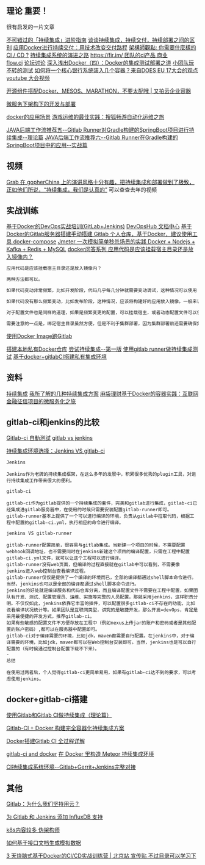 ## 理论 重要！
很有启发的一片文章

[不可错过的「持续集成」进阶指南](https://zhuanlan.zhihu.com/p/23264046)
[谈谈持续集成，持续交付，持续部署之间的区别](http://blog.flow.ci/cicd_difference/)
[应用Docker进行持续交付：用技术改变交付路程](https://yq.aliyun.com/articles/54783)
[架構師觀點: 你需要什麼樣的 CI / CD ?](http://columns.chicken-house.net/2017/08/05/what-cicd-do-you-need/)
[持续集成系统的演进之路](http://jolestar.com/ci-teamcity-vs-jenkins/)
[https://fir.im/ 团队的ci产品 商业](http://docs.flow.ci/zh/ios_quick_start.html)  
[flow.ci](https://flow.ci/?d=1502815891634)
[论坛讨论](https://segmentfault.com/q/1010000003784336)
[](http://cosven.me/blogs/9)
[深入浅出Docker（四）：Docker的集成测试部署之道](http://www.bkjia.com/Linux/936347.html)
[小团队玩不转的测试](http://blog.kazaff.me/2016/08/18/%E5%B0%8F%E5%9B%A2%E9%98%9F%E7%8E%A9%E4%B8%8D%E8%BD%AC%E7%9A%84%E6%B5%8B%E8%AF%95/)
[如何将一个核心银行系统装入几个容器？来自DOES EU 17大会的观点](http://www.infoq.com/cn/news/2017/08/containers-core-banking) [youtube 大会视频](https://www.youtube.com/watch?v=6FFFrqjybnE)

[开源组件搭配Docker、MESOS、MARATHON，不要太配哦 | 又拍云企业容器](http://weibo.com/ttarticle/p/show?id=2309404050097963984969&sudaref=www.google.com&retcode=6102)

[微服务下架构下的开发与部署](http://weibo.com/ttarticle/p/show?id=2309351002704130532656034300#related)

[docker的应用场景](https://www.zhihu.com/question/22969309)
[游戏运维的最佳实践：搜狐畅游自动化运维之旅](http://dockone.io/article/2547)

[JAVA后端工作流推荐五--Gitlab Runner对Gradle构建的SpringBoot项目进行持续集成--理论篇](https://blog.dxscx.com/2017/01/09/gitlab-runner/)
[JAVA后端工作流推荐六--Gitlab Runner在Gradle构建的SpringBoot项目中的应用--实战篇](https://blog.dxscx.com/2017/01/09/gitlab-runner-gradle/)
## 视频
[Grab 在 gopherChina 上的演讲风格十分有趣，把持续集成和部署做到了极致，正如他们所说，“持续集成，我们是认真的”](https://www.v2ex.com/t/272343)
可以查查去年的视频
## 实战训练
[基于Docker的DevOps实战培训(GitLab+Jenkins)](http://docs.devopshub.cn/udad-devops-docker-hols/index.html)
[DevOpsHub 文档中心](http://docs.devopshub.cn/)
[基于Docker的Gitlab服务器搭建手动搭建 Gitlab 个人仓库，基于Docker，建议使用工具 docker-compose](http://qii404.me/2017/04/17/docker-gitlab.html)
[Jmeter 一次模拟简单秒杀场景的实践 Docker + Nodejs + Kafka + Redis + MySQL](http://www.itnose.net/detail/6712076.html)
[docker问答系列 应用代码是应该挂载宿主目录还是放入镜像内？](http://chuansong.me/n/1459002051928)

```sh
应用代码是应该挂载宿主目录还是放入镜像内？ 

两种方法都可以。

如果代码变动非常频繁，比如开发阶段，代码几乎每几分钟就需要变动调试，这种情况可以使用 --volume 挂载宿主目录的办法。这样不用每次构建新镜像，直接再次运行就可以加载最新代码，甚至有些工具可以观察文件变化从而动态加载，这样可以提高开发效率。

如果代码没有那么频繁变动，比如发布阶段，这种情况，应该将构建好的应用放入镜像。一般来说是使用 CI/CD 工具，如 Jenkins, Drone.io, Gitlab CI 等，进行构建、测试、制作镜像、发布镜像、以及分步发布上线。

对于配置文件也是同样的道理，如果是频繁变更的配置，可以挂载宿主，或者动态配置文件可以使用卷。但是对于并非频繁变更的配置文件，应该将其纳入版本控制中，走 CI/CD 流程进行部署。

需要注意的一点是，绑定宿主目录虽然方便，但是不利于集群部署，因为集群部署前还需要确保集群各个节点同步存在所挂载的目录及其内容。因此集群部署更倾向于将应用打入镜像，方便部署。

```

[使用Docker Image跑Gitlab](https://www.bbsmax.com/A/gVdnm37N5W/)

[搭建本地私有Docker仓库](http://blog.kazaff.me/2016/06/16/%E6%90%AD%E5%BB%BA%E6%9C%AC%E5%9C%B0%E7%A7%81%E6%9C%89docker%E4%BB%93%E5%BA%93/)
[尝试持续集成--第一版](http://blog.kazaff.me/2016/06/16/%E5%B0%9D%E8%AF%95%E6%8C%81%E7%BB%AD%E9%9B%86%E6%88%90--%E7%AC%AC%E4%B8%80%E7%89%88/)
[使用gitlab runner做持续集成测试](http://www.51testing.com/html/20/n-3719320.html)
[基于docker+gitlabCI搭建私有集成环境](http://blog.kazaff.me/2016/06/15/%E5%9F%BA%E4%BA%8Edocker+gitlabCI%E6%90%AD%E5%BB%BA%E7%A7%81%E6%9C%89%E6%8C%81%E7%BB%AD%E9%9B%86%E6%88%90%E7%8E%AF%E5%A2%83/)
## 资料
[持续集成](http://www.cnblogs.com/99fu/p/6042744.html)
[我所了解的几种持续集成方案](http://www.jianshu.com/p/e3c5fdc84416)
[麻袋理财基于Docker的容器实践：互联网金融征信项目的微服务化之旅](https://yq.aliyun.com/articles/59951)
## gitlab-ci和jenkins的比较
[Gitlab-ci 自動測試](http://phorum.study-area.org/index.php?topic=71620.0)
[gitlab vs jenkins](https://gxnotes.com/article/92531.html)

[持续集成环境选择：Jenkins VS gitlab-ci](http://blog.csdn.net/xinluke/article/details/53982150)

```
Jenkins

Jenkins作为老牌的持续集成框架，在这么多年的发展中，积累很多优秀的plugin工具，对进行持续集成工作带来很大的便利。

gitlab-ci

gitlab-ci作为gitlab提供的一个持续集成的套件，完美和gitlab进行集成，gitlab-ci已经集成进gitlab服务器中，在使用的时候只需要安装配置gitlab-runner即可。 
gitlab-runner基本上提供了一个可以进行编译的环境，负责从gitlab中拉取代码，根据工程中配置的gitlab-ci.yml，执行相应的命令进行编译。

jenkins VS gitlab-runner

gitlab-runner配置简单，很容易与gitlab集成。当新建一个项目的时候，不需要配置webhook回调地址，也不需要同时在jenkins新建这个项目的编译配置，只需在工程中配置gitlab-ci.yml文件，就可以让这个工程可以进行编译。
gitlab-runner没有web页面，但编译的过程直接就在gitlab中可以看到，不需要像jenkins进入web控制台查看编译过程。
gitlab-runner仅仅是提供了一个编译的环境而已，全部的编译都通过shell脚本命令进行。当然，jenkins也可以是全部的编译都通过shell脚本命令进行。
jenkins的好处就是编译服务和代码仓库分离，而且编译配置文件不需要在工程中配置，如果团队有开发、测试、配置管理员、运维、实施等完整的人员配置，那就采用jenkins，这样职责分明。不仅仅如此，jenkins依靠它丰富的插件，可以配置很多gitlab-ci不存在的功能，比如说看编译状况统计等。如果团队是互联网类型，讲究的是敏捷开发，那么开发=devOps，肯定是采用最便捷的开发方式，推荐gitlab-ci。
如果有些敏感的配置文件不方便存放在工程中（例如nexus上传jar的账户和密码或者是其他配置的账户密码）,都可以在服务器中配置即可。
gitlab-ci对于编译需要的环境，比如jdk，maven都需要自行配置。在jenkins中，对于编译需要的环境，比如jdk，maven都可以在Web控制台安装即可。当然，jenkins也是可以自行配置的（有时候通过控制台配置下载不下来）。
-
总结

在使用过两者后，个人觉得gitlab-ci更简单易用，如果有gitlab-ci达不到的要求，可以考虑使用jenkins。
```

## docker+gitlab-ci搭建
[使用Gitlab和Gitlab CI做持续集成（理论篇）](https://my.oschina.net/donhui/blog/717930)

[Gitlab-CI + Docker 构建完全容器化持续集成方案](https://my.oschina.net/u/2400083/blog/818222)

[Docker搭建Gitlab CI 全过程详解](https://my.oschina.net/u/1396253/blog/181498)

[gitlab-ci and docker](https://ronmi.github.io/post/docker/gitlab-ci-docker/)
[在 Docker 里构造 Meteor 持续集成环境](http://blog.csdn.net/pinxue/article/details/45500277)

[](https://www.bbsmax.com/A/gVdnm37N5W/)
[CI持续集成系统环境--Gitlab+Gerrit+Jenkins完整对接](http://www.cnblogs.com/kevingrace/p/5651447.html)


## 其他
[Gitlab：为什么我们坚持用云？](http://www.yunweipai.com/archives/18870.html)

  [为 Gitlab 和 Jenkins 添加 InfluxDB 支持](http://blog.fleeto.us/content/wei-gitlab-he-jenkins-tian-jia-influxdb-zhi-chi)

[k8s内容较多 伪架构师](http://blog.fleeto.us/)

[如何基于接口文档生成模拟数据](http://blog.kazaff.me/2016/09/21/%E5%A6%82%E4%BD%95%E5%9F%BA%E4%BA%8E%E6%8E%A5%E5%8F%A3%E6%96%87%E6%A1%A3%E7%94%9F%E6%88%90%E6%A8%A1%E6%8B%9F%E6%95%B0%E6%8D%AE/)

[3 天烧脑式基于Docker的CI/CD实战训练营 | 北京站 宣传贴 不过目录可以学习下](http://dockone.io/article/2526)

